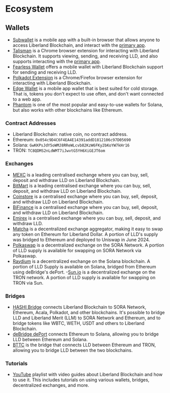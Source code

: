 # Ecosystem

## Wallets
 - [Subwallet](https://subwallet.app) is a mobile app with a built-in browser that allows anyone to access Liberland Blockchain, and interact with the [primary app](https://blockchain.liberland.org).
 - [Talisman](https://talisman.xyz) is a Chrome browser extension for interacting with Liberland Blockchain. It supports viewing, sending, and receiving LLD, and also supports interacting with the [primary app](https://blockchain.liberland.org).
 - [Fearless Wallet](https://fearlesswallet.io) offers a mobile wallet with Liberland Blockchain support for sending and receiving LLD.
 - [Polkadot Extension](https://polkadot.js.org/extension/) is a Chrome/Firefox browser extension for interacting with Liberland Blockchain. 
 - [Edge Wallet](https://edge.app) is a mobile app wallet that is best suited for cold storage. That is, tokens you don't expect to use often, and don't want connected to a web app.
 - [Phantom](https://phantom.app) is one of the most popular and easy-to-use wallets for Solana, but also works with other blockchains like Ethereum.

### Contract Addresses
 - Liberland Blockchain: native coin, no contract address.
 - Ethereum: `0x054c9D4C6F4EA4E14391addD1812106c97D05690`
 - Solana: `GwKKPsJdY5oWMJ8RReWLcvb82KzW6FKy2bKoYW7kHr16`
 - TRON: `TC8QDMS2nLdWMT7iJwvtG5YH6XiGEJT6om`

### Exchanges
 - [MEXC](https://www.mexc.com/exchange/LLD_USDT?_from=liberland) is a leading centralised exchange where you can buy, sell, deposit and withdraw LLD on Liberland Blockchain.
 - [BitMart](https://www.bitmart.com/trade/en-US?type=spot&symbol=LLD_USDT) is a leading centralised exchange where you can buy, sell, deposit, and withdraw LLD on Liberland Blockchain.
 - [Coinstore](https://h5.coinstore.com/h5/signup?invitCode=IgwIq8) is a centralised exchange where you can buy, sell, deposit, and withdraw LLD on Liberland Blockchain.
 - [BiFinance](https://www.bifinance.com/trade?symbol=LLD%2FUSDT) is a centralised exchange where you can buy, sell, deposit, and withdraw LLD on Liberland Blockchain. 
 - [Emirex](https://emirex.com/spot/trading/LLDUSDT) is a centralised exchange where you can buy, sell, deposit, and withdraw LLD. 
 - [Matcha](https://matcha.xyz/tokens/ethereum/0x054c9d4c6f4ea4e14391addd1812106c97d05690?sellChain=1&sellAddress=0xdac17f958d2ee523a2206206994597c13d831ec7) is a decentralized exchange aggregator, making it easy to swap any token on Ethereum for Liberland Dollar. A portion of LLD's supply was bridged to Ethereum and deployed to Uniswap in June 2024.
 - [Polkaswap](https://polkaswap.io/#/swap/XOR/LLD) is a decentralized exchange on the SORA Network. A portion of LLD supply is available for swapping on SORA Network via Polkaswap.
 - [Raydium](https://raydium.io/swap/?inputMint=sol&outputMint=GwKKPsJdY5oWMJ8RReWLcvb82KzW6FKy2bKoYW7kHr16) is a decentralized exchange on the Solana blockchain. A portion of LLD Supply is available on Solana, bridged from Ethereum using deBridge's dePort.
 -[Sun.io](https://sun.io/?lang=en-US#/v3/swap?t1=TC8QDMS2nLdWMT7iJwvtG5YH6XiGEJT6om&t0=T9yD14Nj9j7xAB4dbGeiX9h8unkKHxuWwb&type=swap) is a decentralized exchange on the TRON network. A portion of LLD supply is available for swapping on TRON via Sun.

### Bridges
- [HASHI Bridge](https://polkaswap.io/#/bridge/) connects Liberland Blockchain to SORA Network, Ethereum, Acala, Polkadot, and other blockchains. It's possible to bridge LLD and Liberland Merit (LLM) to SORA Network and Ethereum, and to bridge tokens like WBTC, WETH, USDT and others to Liberland Blockchain.
- [deBridge dePort](https://app.debridge.finance/deport?inputChain=1&outputChain=7565164&inputCurrency=0x054c9d4c6f4ea4e14391addd1812106c97d05690&outputCurrency=GwKKPsJdY5oWMJ8RReWLcvb82KzW6FKy2bKoYW7kHr16) connects Ethereum to Solana, allowing you to bridge LLD between Ethereum and Solana.
- [BTTC](https://bt.io) is the bridge that connects LLD between Ethereum and TRON, allowing you to bridge LLD between the two blockchains. 

### Tutorials
 - [YouTube](https://www.youtube.com/playlist?list=PLhICyUUBScjlxw9G1oUVd7Zptzg1_gyXC) playlist with video guides about Liberland Blockchain and how to use it. This includes tutorials on using various wallets, bridges, decentralized exchanges, and more.
